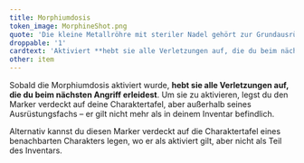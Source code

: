 ```yaml
---
title: Morphiumdosis
token_image: MorphineShot.png
quote: 'Die kleine Metallröhre mit steriler Nadel gehört zur Grundausrüstung aller Unions- Luftlandetruppen. Das sofort wirksame Morphium unterdrückt Schmerzen bis zur ärztlichen Versorgung.'
droppable: '1'
cardtext: 'Aktiviert **hebt sie alle Verletzungen auf, die du beim nächsten Angriff erleidest**. Zum aktivieren, legst du den Marker verdeckt auf deine Charaktertafel, außerhalb des Ausrüstungsfachs. **Alternativ** kannst du diesen Marker verdeckt auf die Charaktertafel eines benachbarten Charakters legen.'
other: item
---
```


Sobald die Morphiumdosis aktiviert wurde, **hebt sie alle Verletzungen auf, die du beim nächsten Angriff erleidest**. Um sie zu aktivieren, legst du den Marker verdeckt auf deine Charaktertafel, aber außerhalb seines Ausrüstungsfachs – er gilt nicht mehr als in deinem Inventar befindlich.

Alternativ kannst du diesen Marker verdeckt auf die Charaktertafel eines benachbarten Charakters legen, wo er als aktiviert gilt, aber nicht als Teil des Inventars.
